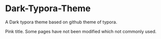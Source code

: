 # Dark-Typora-Theme
A Dark typora theme based on github theme of typora.

Pink title.
Some pages have not been modified which not commonly used.

